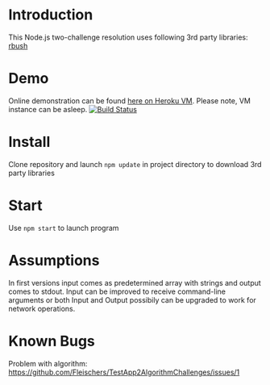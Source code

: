 Introduction
===========
This Node.js two-challenge resolution uses following 3rd party libraries:
[rbush](https://github.com/mourner/rbush)

Demo
======
Online demonstration can be found [here on Heroku VM](http://testapp2algorithmchallenges.herokuapp.com/). Please note, VM instance can be asleep.
[![Build Status](https://travis-ci.org/Fleischers/TestApp2AlgorithmChallenges.svg?branch=master)](https://travis-ci.org/Fleischers/TestApp2AlgorithmChallenges)

Install
=======
Clone repository and launch
`npm update` in project directory to download 3rd party libraries

Start
========
Use `npm start` to launch program

Assumptions
============
In first versions input comes as predetermined array with strings and output comes to stdout. Input can be improved to receive command-line arguments or both Input and Output possibily can be upgraded to work for network operations.

Known Bugs
============
Problem with algorithm: https://github.com/Fleischers/TestApp2AlgorithmChallenges/issues/1

